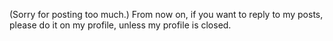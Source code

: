 (Sorry for posting too much.) From now on, if you want to reply to my posts, please do it on my profile, unless my profile is closed.